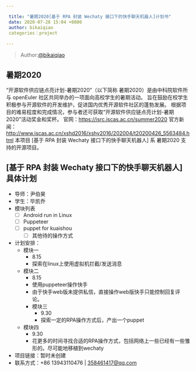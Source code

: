 ```yaml
---

 title: "暑期2020[基于 RPA 封装 Wechaty 接口下的快手聊天机器人]计划书"
 date: 2020-07-28 15:04 +0800
 author: bikaiqiao
 categories：project
 
---
```


> Author:[@bikaiqiao](https://github.com/bikaiqiao)

## 暑期2020

“开源软件供应链点亮计划-暑期2020”（以下简称 暑期2020）是由中科院软件所与 openEuler 社区共同举办的一项面向高校学生的暑期活动。
旨在鼓励在校学生积极参与开源软件的开发维护，促进国内优秀开源软件社区的蓬勃发展。
根据项目的难易程度和完成情况，参与者还可获取“开源软件供应链点亮计划-暑期2020”活动奖金和奖杯。
官网：https://isrc.iscas.ac.cn/summer2020 官方新闻：http://www.iscas.ac.cn/xshd2016/xshy2016/202004/t20200426_5563484.html
本项目 [基于 RPA 封装 Wechaty 接口下的快手聊天机器人] 系 暑期2020 支持的开源项目。

## [基于 RPA 封装 Wechaty 接口下的快手聊天机器人]具体计划

- 导师：尹伯昊
- 学生：毕凯乔
- 模块列表
    - [ ] Android run in Linux
    - [ ] Puppeteer
    - [ ] puppet for kuaishou
	  - [ ] 其他待的操作方式
- 计划安排：
    - 模块一
        - 8.15
        - 探索在linux上使用虚拟机拦截/发送消息
    - 模块二
        - 8.15
        - 使用puppeteer操作快手
        - 由于快手web版未提供私信，直接操作web版快手只能控制回复评论。
	  - 模块三
        - 9.30
        - 探索一定的RPA操作方式后，产出一个puppet
    - 模块四
        - 9.30
        - 花更多的时间寻找合适的RPA操作方式，包括网络上一些已经有一些雏形的。尽可能地移植到wechaty
- 项目链接：暂时未创建
- 联系方式：+86 13943110476 | 358461417@qq.com
